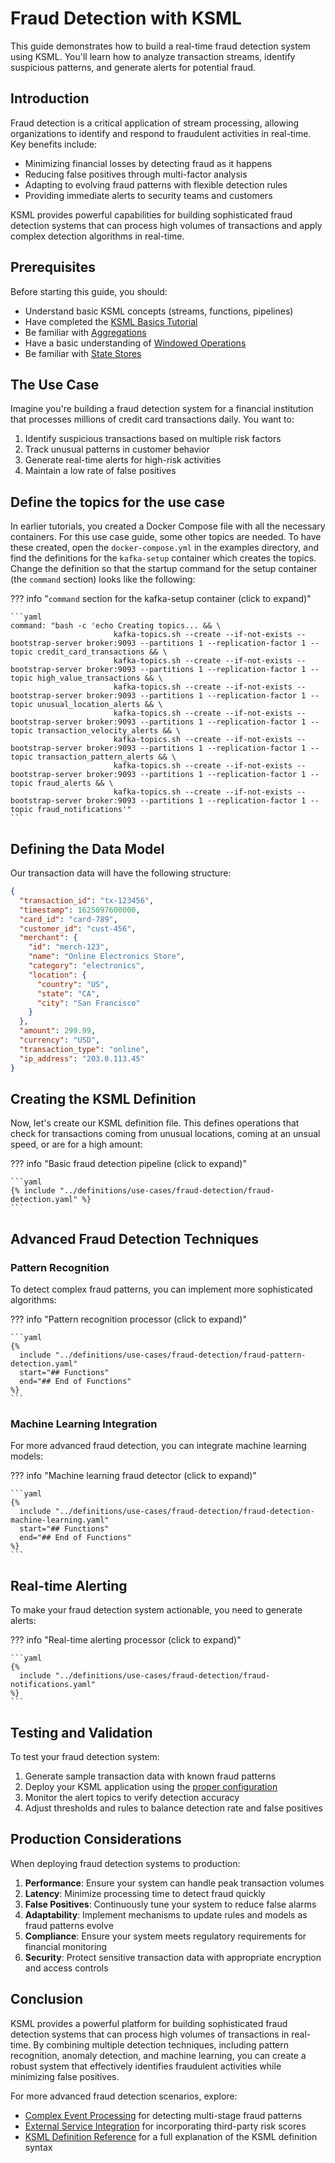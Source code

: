 # Fraud Detection with KSML

This guide demonstrates how to build a real-time fraud detection system using KSML. You'll learn how to analyze transaction streams, identify suspicious patterns, and generate alerts for potential fraud.

## Introduction

Fraud detection is a critical application of stream processing, allowing organizations to identify and respond to fraudulent activities in real-time. Key benefits include:

- Minimizing financial losses by detecting fraud as it happens
- Reducing false positives through multi-factor analysis
- Adapting to evolving fraud patterns with flexible detection rules
- Providing immediate alerts to security teams and customers

KSML provides powerful capabilities for building sophisticated fraud detection systems that can process high volumes of transactions and apply complex detection algorithms in real-time.

## Prerequisites

Before starting this guide, you should:

- Understand basic KSML concepts (streams, functions, pipelines)
- Have completed the [KSML Basics Tutorial](../getting-started/basics-tutorial.md)
- Be familiar with [Aggregations](../tutorials/intermediate/aggregations.md)
- Have a basic understanding of [Windowed Operations](../tutorials/intermediate/windowing.md)
- Be familiar with [State Stores](../tutorials/intermediate/state-stores.md)

## The Use Case

Imagine you're building a fraud detection system for a financial institution that processes millions of credit card transactions daily. You want to:

1. Identify suspicious transactions based on multiple risk factors
2. Track unusual patterns in customer behavior
3. Generate real-time alerts for high-risk activities
4. Maintain a low rate of false positives

## Define the topics for the use case

In earlier tutorials, you created a Docker Compose file with all the necessary containers. For this use case guide, some other topics
are needed.
To have these created, open the `docker-compose.yml` in the examples directory, and find the definitions for the `kafka-setup` container
which creates the topics.
<br>
Change the definition so that the startup command for the setup container (the `command` section) looks like the following:

??? info "`command` section for the kafka-setup container (click to expand)"

    ```yaml
    command: "bash -c 'echo Creating topics... && \
                           kafka-topics.sh --create --if-not-exists --bootstrap-server broker:9093 --partitions 1 --replication-factor 1 --topic credit_card_transactions && \
                           kafka-topics.sh --create --if-not-exists --bootstrap-server broker:9093 --partitions 1 --replication-factor 1 --topic high_value_transactions && \
                           kafka-topics.sh --create --if-not-exists --bootstrap-server broker:9093 --partitions 1 --replication-factor 1 --topic unusual_location_alerts && \
                           kafka-topics.sh --create --if-not-exists --bootstrap-server broker:9093 --partitions 1 --replication-factor 1 --topic transaction_velocity_alerts && \
                           kafka-topics.sh --create --if-not-exists --bootstrap-server broker:9093 --partitions 1 --replication-factor 1 --topic transaction_pattern_alerts && \
                           kafka-topics.sh --create --if-not-exists --bootstrap-server broker:9093 --partitions 1 --replication-factor 1 --topic fraud_alerts && \
                           kafka-topics.sh --create --if-not-exists --bootstrap-server broker:9093 --partitions 1 --replication-factor 1 --topic fraud_notifications'"
    ```

## Defining the Data Model

Our transaction data will have the following structure:

```json
{
  "transaction_id": "tx-123456",
  "timestamp": 1625097600000,
  "card_id": "card-789",
  "customer_id": "cust-456",
  "merchant": {
    "id": "merch-123",
    "name": "Online Electronics Store",
    "category": "electronics",
    "location": {
      "country": "US",
      "state": "CA",
      "city": "San Francisco"
    }
  },
  "amount": 299.99,
  "currency": "USD",
  "transaction_type": "online",
  "ip_address": "203.0.113.45"
}
```

## Creating the KSML Definition

Now, let's create our KSML definition file. This defines operations that check for transactions coming from unusual
locations, coming at an unsual speed, or are for a high amount:

??? info "Basic fraud detection pipeline (click to expand)"

    ```yaml
    {% include "../definitions/use-cases/fraud-detection/fraud-detection.yaml" %}
    ```

## Advanced Fraud Detection Techniques

### Pattern Recognition

To detect complex fraud patterns, you can implement more sophisticated algorithms:

??? info "Pattern recognition processor (click to expand)"

    ```yaml
    {%
      include "../definitions/use-cases/fraud-detection/fraud-pattern-detection.yaml"
      start="## Functions"
      end="## End of Functions"
    %}
    ```

### Machine Learning Integration

For more advanced fraud detection, you can integrate machine learning models:

??? info "Machine learning fraud detector (click to expand)"

    ```yaml
    {%
      include "../definitions/use-cases/fraud-detection/fraud-detection-machine-learning.yaml"
      start="## Functions"
      end="## End of Functions"
    %}
    ```

## Real-time Alerting

To make your fraud detection system actionable, you need to generate alerts:

??? info "Real-time alerting processor (click to expand)"

    ```yaml
    {%
      include "../definitions/use-cases/fraud-detection/fraud-notifications.yaml"
    %}
    ```

## Testing and Validation

To test your fraud detection system:

1. Generate sample transaction data with known fraud patterns
2. Deploy your KSML application using the [proper configuration](../reference/configuration-reference.md)
3. Monitor the alert topics to verify detection accuracy
4. Adjust thresholds and rules to balance detection rate and false positives

## Production Considerations

When deploying fraud detection systems to production:

1. **Performance**: Ensure your system can handle peak transaction volumes
2. **Latency**: Minimize processing time to detect fraud quickly
3. **False Positives**: Continuously tune your system to reduce false alarms
4. **Adaptability**: Implement mechanisms to update rules and models as fraud patterns evolve
5. **Compliance**: Ensure your system meets regulatory requirements for financial monitoring
6. **Security**: Protect sensitive transaction data with appropriate encryption and access controls

## Conclusion

KSML provides a powerful platform for building sophisticated fraud detection systems that can process high volumes of transactions in real-time. By combining multiple detection techniques, including pattern recognition, anomaly detection, and machine learning, you can create a robust system that effectively identifies fraudulent activities while minimizing false positives.

For more advanced fraud detection scenarios, explore:

- [Complex Event Processing](../tutorials/advanced/complex-event-processing.md) for detecting multi-stage fraud patterns
- [External Service Integration](../tutorials/advanced/external-integration.md) for incorporating third-party risk scores
- [KSML Definition Reference](../reference/definition-reference.md) for a full explanation of the KSML definition syntax
